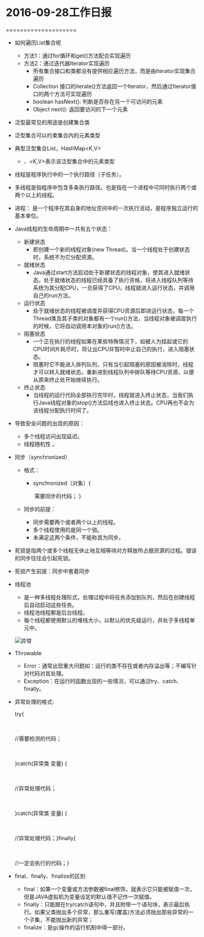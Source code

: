 # 2016-09-28工作日报
====================

* 如何遍历List集合呢

  * 方法1：通过for循环和get()方法配合实现遍历
  * 方法2：通过迭代器Iterator实现遍历 
    * 所有集合接口和类都没有提供相应遍历方法，而是由Iterator实现集合遍历
    * Collection 接口的iterate()方法返回一个Iterator，然后通过Iterator接口的两个方法可实现遍历
    * boolean hasNext(): 判断是否存在另一个可访问的元素 
    * Object next(): 返回要访问的下一个元素

* 泛型<T>最常见的用途是创建集合类

* 泛型集合可以约束集合内的元素类型 

* 典型泛型集合List<T>，HashMap<K,V>

  * <T>、<K,V>表示该泛型集合中的元素类型

* 线程是程序执行中的一个执行路径（子任务）。

* 多线程是指程序中包含多条执行路径。也是指在一个进程中可同时执行两个或两个以上的线程。 

* 进程： 是一个程序在其自身的地址空间中的一次执行活动，是程序独立运行的基本单位。

* Java线程的生命周期中一共有五个状态：

  * 新建状态	
    * 即创建一个新的线程对象(new Thread)。当一个线程处于创建状态时，系统不为它分配资源。 
  * 就绪状态	
    * Java通过start方法启动处于新建状态的线程对象，使其进入就绪状态。处于就绪状态的线程已经具备了执行资格，将进入线程队列等待系统为其分配CPU，一旦获得了CPU，线程就进入运行状态，并调用自己的run方法。	
  * 运行状态
    * 处于就绪状态的线程被调度并获得CPU资源后即进运行状态，每一个Thread类及其子类的对象都有一个run()方法，当线程对象被调度执行的时候，它将自动调用本对象的run()方法。 
  * 阻塞状态	
    * 一个正在执行的线程如果在某些特殊情况下，如被人为挂起或它的CPU时间片耗尽时，将让出CPU并暂时中止自己的执行，进入阻塞状态。
    * 阻塞时它不能进入排列队列，只有当引起阻塞的原因被消除时，线程才可以转入就绪状态，重新进到线程队列中排队等待CPU资源，以便从原来终止处开始继续执行。 
  * 终止状态
    * 当线程的运行代码全部执行完毕时，线程就进入终止状态，当我们执行Java线程对象的stop()方法后线也进入终止状态。CPU再也不会为该线程分配执行时间了。

* 导致安全问题的出现的原因：

  * 多个线程访问出现延迟。
  * 线程随机性  。

* 同步（synchronized）

  * 格式：

    * synchronized（对象）{			

      ​	需要同步的代码；	}

  * 同步的前提：

    * 同步需要两个或者两个以上的线程。
    * 多个线程使用的是同一个锁。
    * 未满足这两个条件，不能称其为同步。

* 死锁是指两个或多个线程无休止地互相等待对方释放所占据资源的过程。错误的同步往往会引起死锁。

*  死锁产生前提：同步中套着同步

* 线程池

  * 是一种多线程处理形式，处理过程中将任务添加到队列，然后在创建线程后自动启动这些任务。
  * 线程池线程都是后台线程。
  * 每个线程都使用默认的堆栈大小，以默认的优先级运行，并处于多线程单元中。

  ![异常](images/异常.jpg)

* Throwable

  * Error：通常出现重大问题如：运行的类不存在或者内存溢出等；不编写针对代码对其处理。
  * Exception：在运行时函数出现的一些情况，可以通过try、catch、finally。

* 异常处理的格式:

  try{	

  ​

  //需要检测的代码；

  ​

  }catch(异常类 变量) {	

  ​

  //异常处理代码；

  ​

  }catch(异常类 变量) {	

  ​

  //异常处理代码；}finally{	

  ​

  //一定会执行的代码；}

* final、finally、finalize的区别

  * final：如果一个变量或方法参数被final修饰，就表示它只能被赋值一次，但是JAVA虚拟机为变量设定的默认值不记作一次赋值。
  * finally：只能跟在try/catch语句中，并且附带一个语句块，表示最后执行。如果父类抛出多个异常，那么重写(覆盖)方法必须抛出那些异常的一个子集，不能抛出新的异常；
  * finalize：是gc操作的运行机制中得一部分。